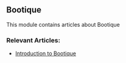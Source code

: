 ## Bootique

This module contains articles about Bootique

### Relevant Articles:
- [Introduction to Bootique](http://www.baeldung.com/bootique)
